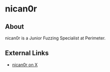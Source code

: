 # nican0r

## About
nican0r is a Junior Fuzzing Specialist at Perimeter.

## External Links
- [nican0r on X](https://x.com/nican0r)
